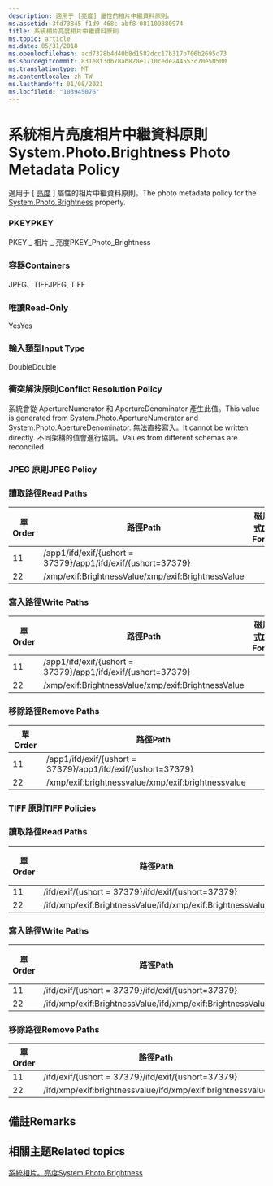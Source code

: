 ```yaml
---
description: 適用于 [亮度] 屬性的相片中繼資料原則。
ms.assetid: 3fd73845-f1d9-468c-abf8-081109880974
title: 系統相片亮度相片中繼資料原則
ms.topic: article
ms.date: 05/31/2018
ms.openlocfilehash: acd7328b4d40b8d1582dcc17b317b706b2695c73
ms.sourcegitcommit: 831e8f3db78ab820e1710cede244553c70e50500
ms.translationtype: MT
ms.contentlocale: zh-TW
ms.lasthandoff: 01/08/2021
ms.locfileid: "103945076"
---
```

# <a name="systemphotobrightness-photo-metadata-policy"></a><span data-ttu-id="fe4f6-103">系統相片亮度相片中繼資料原則</span><span class="sxs-lookup"><span data-stu-id="fe4f6-103">System.Photo.Brightness Photo Metadata Policy</span></span>

<span data-ttu-id="fe4f6-104">適用于 [ [亮度](../properties/props-system-photo-aperture.md) ] 屬性的相片中繼資料原則。</span><span class="sxs-lookup"><span data-stu-id="fe4f6-104">The photo metadata policy for the [System.Photo.Brightness](../properties/props-system-photo-aperture.md) property.</span></span>

### <a name="pkey"></a><span data-ttu-id="fe4f6-105">PKEY</span><span class="sxs-lookup"><span data-stu-id="fe4f6-105">PKEY</span></span>

<span data-ttu-id="fe4f6-106">PKEY \_ 相片 \_ 亮度</span><span class="sxs-lookup"><span data-stu-id="fe4f6-106">PKEY\_Photo\_Brightness</span></span>

### <a name="containers"></a><span data-ttu-id="fe4f6-107">容器</span><span class="sxs-lookup"><span data-stu-id="fe4f6-107">Containers</span></span>

<span data-ttu-id="fe4f6-108">JPEG、TIFF</span><span class="sxs-lookup"><span data-stu-id="fe4f6-108">JPEG, TIFF</span></span>

### <a name="read-only"></a><span data-ttu-id="fe4f6-109">唯讀</span><span class="sxs-lookup"><span data-stu-id="fe4f6-109">Read-Only</span></span>

<span data-ttu-id="fe4f6-110">Yes</span><span class="sxs-lookup"><span data-stu-id="fe4f6-110">Yes</span></span>

### <a name="input-type"></a><span data-ttu-id="fe4f6-111">輸入類型</span><span class="sxs-lookup"><span data-stu-id="fe4f6-111">Input Type</span></span>

<span data-ttu-id="fe4f6-112">Double</span><span class="sxs-lookup"><span data-stu-id="fe4f6-112">Double</span></span>

### <a name="conflict-resolution-policy"></a><span data-ttu-id="fe4f6-113">衝突解決原則</span><span class="sxs-lookup"><span data-stu-id="fe4f6-113">Conflict Resolution Policy</span></span>

<span data-ttu-id="fe4f6-114">系統會從 ApertureNumerator 和 ApertureDenominator 產生此值。</span><span class="sxs-lookup"><span data-stu-id="fe4f6-114">This value is generated from System.Photo.ApertureNumerator and System.Photo.ApertureDenominator.</span></span> <span data-ttu-id="fe4f6-115">無法直接寫入。</span><span class="sxs-lookup"><span data-stu-id="fe4f6-115">It cannot be written directly.</span></span> <span data-ttu-id="fe4f6-116">不同架構的值會進行協調。</span><span class="sxs-lookup"><span data-stu-id="fe4f6-116">Values from different schemas are reconciled.</span></span>

### <a name="jpeg-policy"></a><span data-ttu-id="fe4f6-117">JPEG 原則</span><span class="sxs-lookup"><span data-stu-id="fe4f6-117">JPEG Policy</span></span>

### <a name="read-paths"></a><span data-ttu-id="fe4f6-118">讀取路徑</span><span class="sxs-lookup"><span data-stu-id="fe4f6-118">Read Paths</span></span>



| <span data-ttu-id="fe4f6-119">單</span><span class="sxs-lookup"><span data-stu-id="fe4f6-119">Order</span></span> | <span data-ttu-id="fe4f6-120">路徑</span><span class="sxs-lookup"><span data-stu-id="fe4f6-120">Path</span></span>                          | <span data-ttu-id="fe4f6-121">磁片格式</span><span class="sxs-lookup"><span data-stu-id="fe4f6-121">Disk Format</span></span> |
|-------|-------------------------------|-------------|
| <span data-ttu-id="fe4f6-122">1</span><span class="sxs-lookup"><span data-stu-id="fe4f6-122">1</span></span>     | <span data-ttu-id="fe4f6-123">/app1/ifd/exif/{ushort = 37379}</span><span class="sxs-lookup"><span data-stu-id="fe4f6-123">/app1/ifd/exif/{ushort=37379}</span></span> |             |
| <span data-ttu-id="fe4f6-124">2</span><span class="sxs-lookup"><span data-stu-id="fe4f6-124">2</span></span>     | <span data-ttu-id="fe4f6-125">/xmp/exif:BrightnessValue</span><span class="sxs-lookup"><span data-stu-id="fe4f6-125">/xmp/exif:BrightnessValue</span></span>     |             |



 

### <a name="write-paths"></a><span data-ttu-id="fe4f6-126">寫入路徑</span><span class="sxs-lookup"><span data-stu-id="fe4f6-126">Write Paths</span></span>



| <span data-ttu-id="fe4f6-127">單</span><span class="sxs-lookup"><span data-stu-id="fe4f6-127">Order</span></span> | <span data-ttu-id="fe4f6-128">路徑</span><span class="sxs-lookup"><span data-stu-id="fe4f6-128">Path</span></span>                          | <span data-ttu-id="fe4f6-129">磁片格式</span><span class="sxs-lookup"><span data-stu-id="fe4f6-129">Disk Format</span></span> |
|-------|-------------------------------|-------------|
| <span data-ttu-id="fe4f6-130">1</span><span class="sxs-lookup"><span data-stu-id="fe4f6-130">1</span></span>     | <span data-ttu-id="fe4f6-131">/app1/ifd/exif/{ushort = 37379}</span><span class="sxs-lookup"><span data-stu-id="fe4f6-131">/app1/ifd/exif/{ushort=37379}</span></span> |             |
| <span data-ttu-id="fe4f6-132">2</span><span class="sxs-lookup"><span data-stu-id="fe4f6-132">2</span></span>     | <span data-ttu-id="fe4f6-133">/xmp/exif:BrightnessValue</span><span class="sxs-lookup"><span data-stu-id="fe4f6-133">/xmp/exif:BrightnessValue</span></span>     |             |



 

### <a name="remove-paths"></a><span data-ttu-id="fe4f6-134">移除路徑</span><span class="sxs-lookup"><span data-stu-id="fe4f6-134">Remove Paths</span></span>



| <span data-ttu-id="fe4f6-135">單</span><span class="sxs-lookup"><span data-stu-id="fe4f6-135">Order</span></span> | <span data-ttu-id="fe4f6-136">路徑</span><span class="sxs-lookup"><span data-stu-id="fe4f6-136">Path</span></span>                          |
|-------|-------------------------------|
| <span data-ttu-id="fe4f6-137">1</span><span class="sxs-lookup"><span data-stu-id="fe4f6-137">1</span></span>     | <span data-ttu-id="fe4f6-138">/app1/ifd/exif/{ushort = 37379}</span><span class="sxs-lookup"><span data-stu-id="fe4f6-138">/app1/ifd/exif/{ushort=37379}</span></span> |
| <span data-ttu-id="fe4f6-139">2</span><span class="sxs-lookup"><span data-stu-id="fe4f6-139">2</span></span>     | <span data-ttu-id="fe4f6-140">/xmp/exif:brightnessvalue</span><span class="sxs-lookup"><span data-stu-id="fe4f6-140">/xmp/exif:brightnessvalue</span></span>     |



 

### <a name="tiff-policies"></a><span data-ttu-id="fe4f6-141">TIFF 原則</span><span class="sxs-lookup"><span data-stu-id="fe4f6-141">TIFF Policies</span></span>

### <a name="read-paths"></a><span data-ttu-id="fe4f6-142">讀取路徑</span><span class="sxs-lookup"><span data-stu-id="fe4f6-142">Read Paths</span></span>



| <span data-ttu-id="fe4f6-143">單</span><span class="sxs-lookup"><span data-stu-id="fe4f6-143">Order</span></span> | <span data-ttu-id="fe4f6-144">路徑</span><span class="sxs-lookup"><span data-stu-id="fe4f6-144">Path</span></span>                          | <span data-ttu-id="fe4f6-145">磁片格式</span><span class="sxs-lookup"><span data-stu-id="fe4f6-145">Disk Format</span></span> |
|-------|-------------------------------|-------------|
| <span data-ttu-id="fe4f6-146">1</span><span class="sxs-lookup"><span data-stu-id="fe4f6-146">1</span></span>     | <span data-ttu-id="fe4f6-147">/ifd/exif/{ushort = 37379}</span><span class="sxs-lookup"><span data-stu-id="fe4f6-147">/ifd/exif/{ushort=37379}</span></span>      |             |
| <span data-ttu-id="fe4f6-148">2</span><span class="sxs-lookup"><span data-stu-id="fe4f6-148">2</span></span>     | <span data-ttu-id="fe4f6-149">/ifd/xmp/exif:BrightnessValue</span><span class="sxs-lookup"><span data-stu-id="fe4f6-149">/ifd/xmp/exif:BrightnessValue</span></span> |             |



 

### <a name="write-paths"></a><span data-ttu-id="fe4f6-150">寫入路徑</span><span class="sxs-lookup"><span data-stu-id="fe4f6-150">Write Paths</span></span>



| <span data-ttu-id="fe4f6-151">單</span><span class="sxs-lookup"><span data-stu-id="fe4f6-151">Order</span></span> | <span data-ttu-id="fe4f6-152">路徑</span><span class="sxs-lookup"><span data-stu-id="fe4f6-152">Path</span></span>                          | <span data-ttu-id="fe4f6-153">磁片格式</span><span class="sxs-lookup"><span data-stu-id="fe4f6-153">Disk Format</span></span> |
|-------|-------------------------------|-------------|
| <span data-ttu-id="fe4f6-154">1</span><span class="sxs-lookup"><span data-stu-id="fe4f6-154">1</span></span>     | <span data-ttu-id="fe4f6-155">/ifd/exif/{ushort = 37379}</span><span class="sxs-lookup"><span data-stu-id="fe4f6-155">/ifd/exif/{ushort=37379}</span></span>      |             |
| <span data-ttu-id="fe4f6-156">2</span><span class="sxs-lookup"><span data-stu-id="fe4f6-156">2</span></span>     | <span data-ttu-id="fe4f6-157">/ifd/xmp/exif:BrightnessValue</span><span class="sxs-lookup"><span data-stu-id="fe4f6-157">/ifd/xmp/exif:BrightnessValue</span></span> |             |



 

### <a name="remove-paths"></a><span data-ttu-id="fe4f6-158">移除路徑</span><span class="sxs-lookup"><span data-stu-id="fe4f6-158">Remove Paths</span></span>



| <span data-ttu-id="fe4f6-159">單</span><span class="sxs-lookup"><span data-stu-id="fe4f6-159">Order</span></span> | <span data-ttu-id="fe4f6-160">路徑</span><span class="sxs-lookup"><span data-stu-id="fe4f6-160">Path</span></span>                          |
|-------|-------------------------------|
| <span data-ttu-id="fe4f6-161">1</span><span class="sxs-lookup"><span data-stu-id="fe4f6-161">1</span></span>     | <span data-ttu-id="fe4f6-162">/ifd/exif/{ushort = 37379}</span><span class="sxs-lookup"><span data-stu-id="fe4f6-162">/ifd/exif/{ushort=37379}</span></span>      |
| <span data-ttu-id="fe4f6-163">2</span><span class="sxs-lookup"><span data-stu-id="fe4f6-163">2</span></span>     | <span data-ttu-id="fe4f6-164">/ifd/xmp/exif:brightnessvalue</span><span class="sxs-lookup"><span data-stu-id="fe4f6-164">/ifd/xmp/exif:brightnessvalue</span></span> |



 

## <a name="remarks"></a><span data-ttu-id="fe4f6-165">備註</span><span class="sxs-lookup"><span data-stu-id="fe4f6-165">Remarks</span></span>

## <a name="related-topics"></a><span data-ttu-id="fe4f6-166">相關主題</span><span class="sxs-lookup"><span data-stu-id="fe4f6-166">Related topics</span></span>

<dl> <dt>

[<span data-ttu-id="fe4f6-167">系統相片。亮度</span><span class="sxs-lookup"><span data-stu-id="fe4f6-167">System.Photo.Brightness</span></span>](../properties/props-system-photo-aperture.md)
</dt> </dl>

 

 
